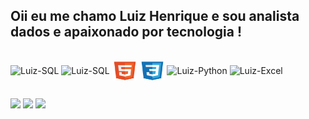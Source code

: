 ## Oii eu me chamo Luiz Henrique e sou analista dados e apaixonado por tecnologia !

<div style="display: inline_block"><br>
 <img align="center" alt="Luiz-SQL" height="30" width="90" src="https://img.shields.io/badge/PostgreSQL-316192?style=for-the-badge&logo=postgresql&logoColor=white">
   <img align="center" alt="Luiz-SQL" height="30" width="90" src="https://img.shields.io/badge/MySQL-005C84?style=for-the-badge&logo=mysql&logoColor=white">
  <img align="center" alt="Luiz-HTML" height="30" width="40" src="https://raw.githubusercontent.com/devicons/devicon/master/icons/html5/html5-original.svg">
  <img align="center" alt="Luiz-CSS" height="30" width="40" src="https://raw.githubusercontent.com/devicons/devicon/master/icons/css3/css3-original.svg">
  <img align="center" alt="Luiz-Python" height="30" width="70" src="https://img.shields.io/badge/Python-14354C?style=for-the-badge&logo=python&logoColor=white">
  <img align="center" alt="Luiz-Excel" height="30" width="90" src="https://img.shields.io/badge/Microsoft_Excel-217346?style=for-the-badge&logo=microsoft-excel&logoColor=white">
</div>
  
  ##
 
<div> 
  <a href="https://www.instagram.com/luizoliv_12/" target="_blank"><img src="https://img.shields.io/badge/-Instagram-%23E4405F?style=for-the-badge&logo=instagram&logoColor=white" target="_blank"></a>
  <a href = "mailto:luizhmenezesoliveira@gmail.com"><img src="https://img.shields.io/badge/-Gmail-%23333?style=for-the-badge&logo=gmail&logoColor=white" target="_blank"></a>
  <a href="https://www.linkedin.com/in/luiz-henrique-menezes-de-oliveira-695a25282/" target="_blank"><img src="https://img.shields.io/badge/-LinkedIn-%230077B5?style=for-the-badge&logo=linkedin&logoColor=white" target="_blank"></a> 
  
</div>
